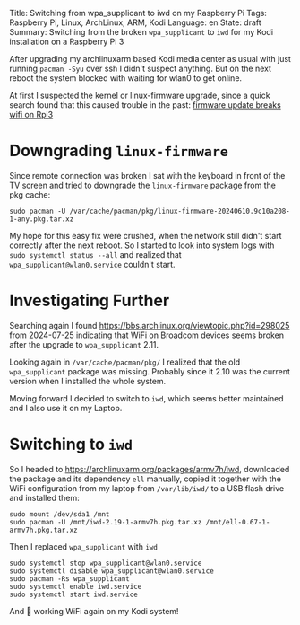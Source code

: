 Title: Switching from wpa_supplicant to iwd on my Raspberry Pi
Tags: Raspberry Pi, Linux, ArchLinux, ARM, Kodi
Language: en
State: draft
Summary: Switching from the broken `wpa_supplicant` to `iwd` for my Kodi installation on a Raspberry Pi 3

After upgrading my archlinuxarm based Kodi media center as usual with just
running `pacman -Syu` over ssh I didn't suspect anything. But on the next
reboot the system blocked with waiting for wlan0 to get online.

At first I suspected the kernel or linux-firmware upgrade, since a quick search
found that this caused trouble in the past: [firmware update breaks wifi on
Rpi3](https://archlinuxarm.org/forum/viewtopic.php?t=15833)

# Downgrading `linux-firmware`

Since remote connection was broken I sat with the keyboard in front of the TV
screen and tried to downgrade the `linux-firmware` package from the pkg cache:

```
sudo pacman -U /var/cache/pacman/pkg/linux-firmware-20240610.9c10a208-1-any.pkg.tar.xz
```

My hope for this easy fix were crushed, when the network still didn't start
correctly after the next reboot. So I started to look into system logs with
`sudo systemctl status --all` and realized that `wpa_supplicant@wlan0.service`
couldn't start.

# Investigating Further

Searching again I found <https://bbs.archlinux.org/viewtopic.php?id=298025>
from 2024-07-25 indicating that WiFi on Broadcom devices seems broken after the
upgrade to `wpa_supplicant` 2.11.

Looking again in `/var/cache/pacman/pkg/` I realized that the old
`wpa_supplicant` package was missing. Probably since it 2.10 was the current
version when I installed the whole system.

Moving forward I decided to switch to `iwd`, which seems better maintained and
I also use it on my Laptop.

# Switching to `iwd`

So I headed to <https://archlinuxarm.org/packages/armv7h/iwd>, downloaded the
package and its dependency `ell` manually, copied it together with the WiFi
configuration from my laptop from `/var/lib/iwd/` to a USB flash drive and
installed them:
```
sudo mount /dev/sda1 /mnt
sudo pacman -U /mnt/iwd-2.19-1-armv7h.pkg.tar.xz /mnt/ell-0.67-1-armv7h.pkg.tar.xz
```

Then I replaced `wpa_supplicant` with `iwd`

```
sudo systemctl stop wpa_supplicant@wlan0.service
sudo systemctl disable wpa_supplicant@wlan0.service
sudo pacman -Rs wpa_supplicant
sudo systemctl enable iwd.service
sudo systemctl start iwd.service
```

And 🎉 working WiFi again on my Kodi system!
